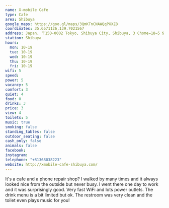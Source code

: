 ```yaml
---
name: X-mobile Cafe
type: Cafe
area: Shibuya
google_maps: https://goo.gl/maps/3QmKTnCNAWQqPXXZ8
coordinates: 35.6571126,139.7021567
address: Japan, 〒150-0002 Tokyo, Shibuya City, Shibuya, 3 Chome−18−5 佐藤エステートビル本館 1F
station: Shibuya
hours:
  mon: 10-19
  tue: 10-19
  wed: 10-19
  thu: 10-19
  fri: 10-19
wifi: 5
speed: 
power: 5
vacancy: 5
comfort: 3
quiet: 4
food: 0
drinks: 3
price: 3
view: 4
toilets: 5
music: true
smoking: false
standing_tables: false
outdoor_seating: false
cash_only: false
animals: false
facebook: 
instagram: 
telephone: "+81368038223"
website: http://xmobile-cafe-shibuya.com/
---
```


It's a cafe and a phone repair shop? I walked by many times and it always looked nice from the outside but never busy. I went there one day to work and it was surprisingly good. Very fast WiFi and lots power outlets. The drink menu is a bit limited but ok. The restroom was very clean and the toilet even plays music for you!
